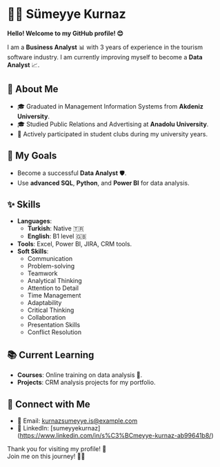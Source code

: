 # 👩‍💻 Sümeyye Kurnaz  

**Hello! Welcome to my GitHub profile! 😊**  

I am a **Business Analyst** 📊 with 3 years of experience in the tourism software industry. I am currently improving myself to become a **Data Analyst** 📈.  

## 🌟 About Me  
- 🎓 Graduated in Management Information Systems from **Akdeniz University**.  
- 🎓 Studied Public Relations and Advertising at **Anadolu University**.  
- 🏫 Actively participated in student clubs during my university years.  

## 🎯 My Goals  
- Become a successful **Data Analyst** 🛡️.  
- Use **advanced SQL**, **Python**, and **Power BI** for data analysis.  

## ✨ Skills  
- **Languages**:  
  - **Turkish**: Native 🇹🇷  
  - **English**: B1 level 🇬🇧  
- **Tools**: Excel, Power BI, JIRA, CRM tools.  
- **Soft Skills**:  
  - Communication  
  - Problem-solving  
  - Teamwork  
  - Analytical Thinking  
  - Attention to Detail  
  - Time Management  
  - Adaptability  
  - Critical Thinking  
  - Collaboration  
  - Presentation Skills  
  - Conflict Resolution  

## 📚 Current Learning  
- **Courses**: Online training on data analysis 📘.  
- **Projects**: CRM analysis projects for my portfolio.  

## 🔗 Connect with Me  
- 📧 Email: [kurnazsumeyye.is@example.com](mailto:kurnazsumeyye.is@gmail.com)  
- 💼 LinkedIn: [sumeyyekurnaz] (https://www.linkedin.com/in/s%C3%BCmeyye-kurnaz-ab99641b8/)

Thank you for visiting my profile! 🌟  
Join me on this journey! 🚀✨

